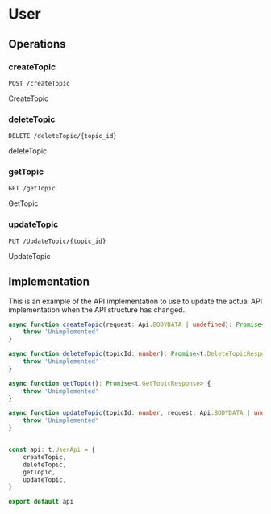 # User

## Operations

### createTopic

```http
POST /createTopic
```

CreateTopic

### deleteTopic

```http
DELETE /deleteTopic/{topic_id}
```

deleteTopic

### getTopic

```http
GET /getTopic
```

GetTopic

### updateTopic

```http
PUT /UpdateTopic/{topic_id}
```

UpdateTopic

## Implementation

This is an example of the API implementation to use to update the actual API implementation
when the API structure has changed.

```typescript
async function createTopic(request: Api.BODYDATA | undefined): Promise<t.CreateTopicResponse> {
	throw 'Unimplemented'
}

async function deleteTopic(topicId: number): Promise<t.DeleteTopicResponse> {
	throw 'Unimplemented'
}

async function getTopic(): Promise<t.GetTopicResponse> {
	throw 'Unimplemented'
}

async function updateTopic(topicId: number, request: Api.BODYDATA | undefined): Promise<t.UpdateTopicResponse> {
	throw 'Unimplemented'
}


const api: t.UserApi = {
	createTopic,
	deleteTopic,
	getTopic,
	updateTopic,
}

export default api
```
